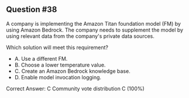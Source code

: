 ## Question #38

A company is implementing the Amazon Titan foundation model (FM) by using Amazon Bedrock. The company needs to supplement the model by using relevant data from the company's private data sources.

Which solution will meet this requirement?

- A. Use a different FM.
- B. Choose a lower temperature value.
- C. Create an Amazon Bedrock knowledge base.
- D. Enable model invocation logging. 

Correct Answer: 
C Community vote distribution C (100%)